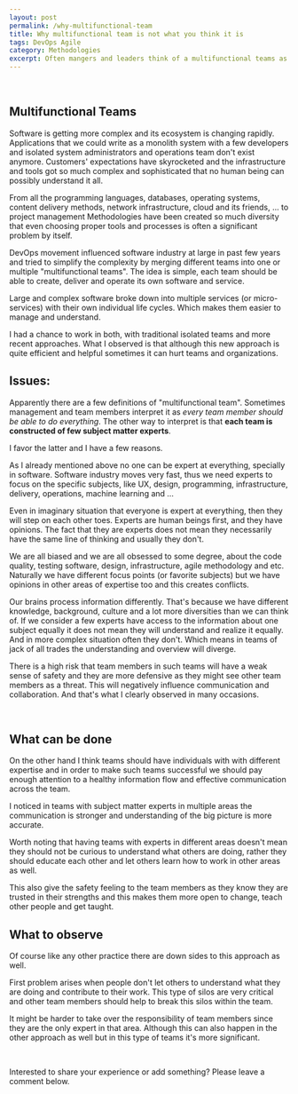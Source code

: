 ```yaml
---
layout: post
permalink: /why-multifunctional-team
title: Why multifunctional team is not what you think it is
tags: DevOps Agile
category: Methodologies
excerpt: Often mangers and leaders think of a multifunctional teams as a group of people that each individual is a jack of all trades. But it might not have the best outcome for your organization.
---
```


<div class="ads"> 
    <ins class="adsbygoogle" style="display:block" data-ad-client="ca-pub-5768423765640512" data-ad-slot="7013600384" data-ad-format="horizontal"></ins> 
    <script> (adsbygoogle = window.adsbygoogle || []).push({}); </script>
</div>
<br />
<!-- /280065419/boynux-pages/Dynamic -->
<div id='div-gpt-ad-1492962120549-0'>
<script>
googletag.cmd.push(function() { googletag.display('div-gpt-ad-1492962120549-0'); });
</script>
</div>

Multifunctional Teams
---------------------

Software is getting more complex and its ecosystem is changing rapidly. Applications that we could write as a monolith system with a few developers and isolated system administrators and operations team don't exist anymore. Customers' expectations have skyrocketed and the infrastructure and tools got so much complex and sophisticated that no human being can possibly understand it all.

From all the programming languages, databases, operating systems, content delivery methods, network infrastructure, cloud and its friends, ... to project management Methodologies have been created so much diversity that even choosing proper tools and processes is often a significant problem by itself.

DevOps movement influenced software industry at large in past few years and tried to simplify the complexity by merging different teams into one or multiple "multifunctional teams". The idea is simple, each team should be able to create, deliver and operate its own software and service.

Large and complex software broke down into multiple services (or micro-services) with their own individual life cycles. Which makes them easier to manage and understand.

I had a chance to work in both, with traditional isolated teams and more recent approaches. What I observed is that although this new approach is quite efficient and helpful sometimes it can hurt teams and organizations.

## Issues:

Apparently there are a few definitions of "multifunctional team". Sometimes management and team members interpret it as *every team member should be able to do everything*. The other way to interpret is that **each team is constructed of few subject matter experts**.

I favor the latter and I have a few reasons.

As I already mentioned above no one can be expert at everything, specially in software. Software industry moves very fast, thus we need experts to focus on the specific subjects, like UX, design, programming, infrastructure, delivery, operations, machine learning and ...

Even in imaginary situation that everyone is expert at everything, then they will step on each other toes. Experts are human beings first, and they have opinions. The fact that they are experts does not mean they necessarily have the same line of thinking and usually they don't.

We are all biased and we are all obsessed to some degree, about the code quality, testing software, design, infrastructure, agile methodology and etc. Naturally we have different focus points (or favorite subjects) but we have opinions in other areas of expertise too and this creates conflicts.

Our brains process information differently. That's because we have different knowledge, background, culture and a lot more diversities than we can think of. If we consider a few experts have access to the information about one subject equally it does not mean they will understand and realize it equally. And in more complex situation often they don't. Which means in teams of jack of all trades the understanding and overview will diverge.

There is a high risk that team members in such teams will have a weak sense of safety and they are more defensive as they might see other team members as a threat. This will negatively influence communication and collaboration. And that's what I clearly observed in many occasions.

<div class="ads"> 
    <ins class="adsbygoogle" style="display:block" data-ad-client="ca-pub-5768423765640512" data-ad-slot="7013600384" data-ad-format="horizontal"></ins> 
    <script> (adsbygoogle = window.adsbygoogle || []).push({}); </script>
</div>
<br />


## What can be done

On the other hand I think teams should have individuals with with different expertise and in order to make such teams successful we should pay enough attention to a healthy information flow and effective communication across the team.

I noticed in teams with subject matter experts in multiple areas the communication is stronger and understanding of the big picture is more accurate.

Worth noting that having teams with experts in different areas doesn't mean they should not be curious to understand what others are doing, rather they should educate each other and let others learn how to work in other areas as well.

This also give the safety feeling to the team members as they know they are trusted in their strengths and this makes them more open to change, teach other people and get taught.

## What to observe

Of course like any other practice there are down sides to this approach as well.

First problem arises when people don't let others to understand what they are doing and contribute to their work. This type of silos are very critical and other team members should help to break this silos within the team.

It might be harder to take over the responsibility of team members since they are the only expert in that area. Although this can also happen in the other approach as well but in this type of teams it's more significant.

<div class="ads"> 
    <ins class="adsbygoogle" style="display:block" data-ad-client="ca-pub-5768423765640512" data-ad-slot="7013600384" data-ad-format="horizontal"></ins> 
    <script> (adsbygoogle = window.adsbygoogle || []).push({}); </script>
</div>
<br />

Interested to share your experience or add something? Please leave a comment below.
